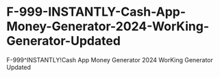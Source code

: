 # F-999-INSTANTLY-Cash-App-Money-Generator-2024-WorKing-Generator-Updated
F-999^INSTANTLY!Cash App Money Generator 2024 WorKing Generator Updated
